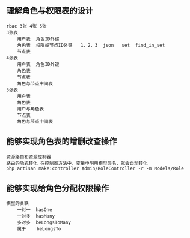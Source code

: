 ## 理解角色与权限表的设计
```
rbac 3张 4张 5张
3张表
	用户表  角色ID外键     
	角色表  权限或节点ID外键   1，2，3  json   set  find_in_set
	节点表
4张表
	用户表  角色ID外键   
	角色表
	节点表
	角色与节点中间表
5张表
	用户表  
	角色表
	用户与角色表
	节点表
	角色与节点中间表
```
## 能够实现角色表的增删改查操作
```
资源路由和资源控制器
路由的隐式转化 在控制器方法中，变量申明用模型类名，就会自动转化
php artisan make:controller Admin/RoleController -r -m Models/Role
```
## 能够实现给角色分配权限操作
```
模型的关联
	一对一  hasOne
	一对多  hasMany
	多对多  beLongsToMany
	属于    beLongsTo
```